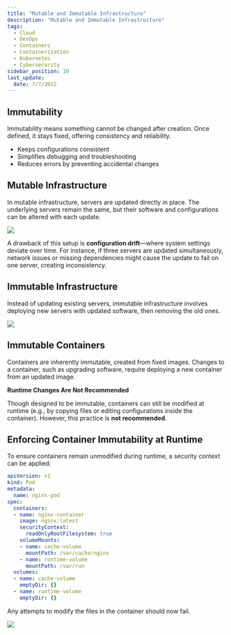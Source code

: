 ```yaml
---
title: "Mutable and Immutable Infrastructure"
description: "Mutable and Immutable Infrastructure"
tags:
  - Cloud
  - DevOps
  - Containers
  - Containerization
  - Kubernetes
  - Cybersecurity
sidebar_position: 10
last_update:
  date: 7/7/2022
---
```



## Immutability

Immutability means something cannot be changed after creation. Once defined, it stays fixed, offering consistency and reliability.

- Keeps configurations consistent
- Simplifies debugging and troubleshooting
- Reduces errors by preventing accidental changes

## Mutable Infrastructure

In mutable infrastructure, servers are updated directly in place. The underlying servers remain the same, but their software and configurations can be altered with each update.

<div class='img-center'>

![](/img/docs/mutable-infraexplanation.png)

</div>

A drawback of this setup is **configuration drift**—where system settings deviate over time. For instance, if three servers are updated simultaneously, network issues or missing dependencies might cause the update to fail on one server, creating inconsistency.

## Immutable Infrastructure

Instead of updating existing servers, immutable infrastructure involves deploying new servers with updated software, then removing the old ones.

<div class='img-center'>

![](/img/docs/immutbalae-infra-setup-explain.png)

</div>

## Immutable Containers

Containers are inherently immutable, created from fixed images. Changes to a container, such as upgrading software, require deploying a new container from an updated image.

**Runtime Changes Are Not Recommended**

Though designed to be immutable, containers can still be modified at runtime (e.g., by copying files or editing configurations inside the container). However, this practice is **not recommended**.

## Enforcing Container Immutability at Runtime

To ensure containers remain unmodified during runtime, a security context can be applied:

```yaml
apiVersion: v1
kind: Pod
metadata:
  name: nginx-pod
spec:
  containers:
  - name: nginx-container
    image: nginx:latest
    securityContext:
      readOnlyRootFilesystem: true
    volumeMounts:
    - name: cache-volume 
      mountPath: /var/cache/nginx
    - name: runtime-volume 
      mountPath: /var/run 
  volumes:
  - name: cache-volume
    emptyDir: {}      
  - name: runtime-volume 
    emptyDir: {}      
```

Any attempts to modify the files in the container should now fail.

<div class='img-center'>

![](/img/docs/adding-security-context-to-ensure-immutability.png)

</div>